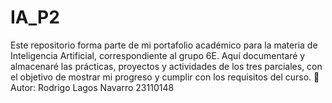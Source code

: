 # IA_P2
Este repositorio forma parte de mi portafolio académico para la materia de Inteligencia Artificial, correspondiente al grupo 6E.  Aquí documentaré y almacenaré las prácticas, proyectos y actividades de los tres parciales, con el objetivo de mostrar mi progreso y cumplir con los requisitos del curso.  👤 Autor: Rodrigo Lagos Navarro 23110148
